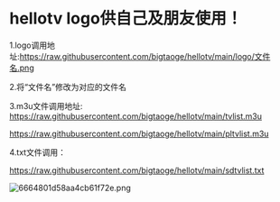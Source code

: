 # hellotv   logo供自己及朋友使用！
1.logo调用地址:https://raw.githubusercontent.com/bigtaoge/hellotv/main/logo/文件名.png

2.将“文件名”修改为对应的文件名

3.m3u文件调用地址:
https://raw.githubusercontent.com/bigtaoge/hellotv/main/tvlist.m3u


https://raw.githubusercontent.com/bigtaoge/hellotv/main/pltvlist.m3u

4.txt文件调用：

https://raw.githubusercontent.com/bigtaoge/hellotv/main/sdtvlist.txt

![6664801d58aa4cb61f72e.png](https://helloimage.vercel.app/api/file/6664801d58aa4cb61f72e.png)

